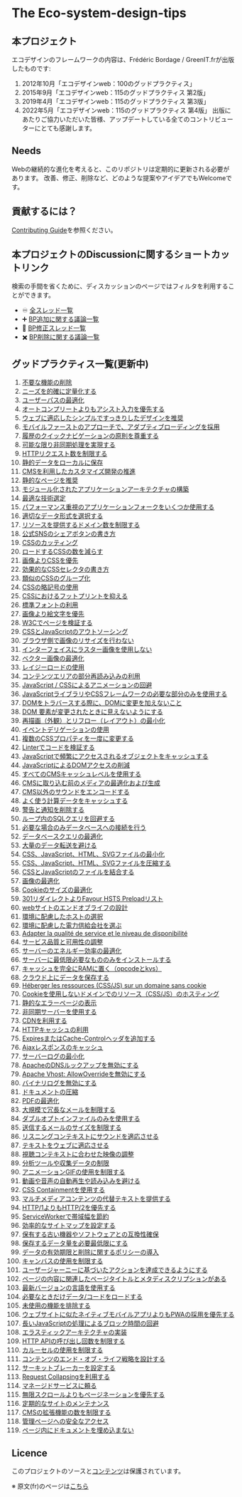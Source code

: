 # The Eco-system-design-tips


## 本プロジェクト

エコデザインのフレームワークの内容は、Frédéric Bordage / GreenIT.frが出版したものです:

1. 2012年10月「エコデザインweb：100のグッドプラクティス」
2. 2015年9月「エコデザインweb：115のグッドプラクティス 第2版」
3. 2019年4月「エコデザインweb：115のグッドプラクティス 第3版」
4. 2022年5月「エコデザインweb：115のグッドプラクティス 第4版」
出版にあたりご協力いただいた皆様、アップデートしている全てのコントリビューターにとても感謝します。


## Needs

Webの継続的な進化を考えると、このリポジトリは定期的に更新される必要があります。
改善、修正、削除など、どのような提案やアイデアでもWelcomeです。

## 貢献するには？

[Contributing Guide](CONTRIBUTING.md)を参照ください。

## 本プロジェクトのDiscussionに関するショートカットリンク

検索の手間を省くために、ディスカッションのページではフィルタを利用することができます。
  - :infinity: [全スレッド一覧](https://github.com/cnumr/best-practices/discussions)
  - :heavy_plus_sign: [BP追加に関する議論一覧](https://github.com/cnumr/best-practices/discussions?discussions_q=label%3Aajout)
  - :memo: [BP修正スレッド一覧](https://github.com/cnumr/best-practices/discussions?discussions_q=label%3Amodification)
  - :heavy_multiplication_x: [BP削除に関する議論一覧](https://github.com/cnumr/best-practices/discussions?discussions_q=label%3Asuppression)

## グッドプラクティス一覧(更新中)

1. [不要な機能の削除](/chapters/ja/BP_001_ja.md)
2. [ニーズを的確に定量化する](/chapters/ja/BP_002_ja.md)
3. [ユーザーパスの最適化](/chapters/ja/BP_003_ja.md)
4. [オートコンプリートよりもアシスト入力を優先する](/chapters/ja/BP_004_ja.md)
5. [ウェブに適応したシンプルですっきりしたデザインを推奨](/chapters/ja/BP_005_ja.md)
6. [モバイルファーストのアプローチで、アダプティブローディングを採用](/chapters/ja/BP_006_ja.md)
7. [履歴のクイックナビゲーションの原則を尊重する](/chapters/ja/BP_007_ja.md)
8. [可能な限り非同期処理を実現する](/chapters/ja/BP_008_ja.md)
9. [HTTPリクエスト数を制限する](/chapters/ja/BP_009_ja.md)
10. [静的データをローカルに保存](/chapters/ja/BP_010_ja.md)
11. [CMSを利用したカスタマイズ開発の推進](/chapters/ja/BP_011_ja.md)
13. [静的なページを推奨](/chapters/ja/BP_013_ja.md)
14. [モジュール化されたアプリケーションアーキテクチャの構築](/chapters/ja/BP_014_ja.md)
15. [最適な技術選定](/chapters/ja/BP_015_ja.md)
16. [パフォーマンス重視のアプリケーションフォークをいくつか使用する](/chapters/ja/BP_016_ja.md)
17. [適切なデータ形式を選択する](/chapters/ja/BP_017_ja.md)
18. [リソースを提供するドメイン数を制限する](/chapters/ja/BP_018_ja.md)
19. [公式SNSのシェアボタンの書き方](/chapters/ja/BP_019_ja.md)
21. [CSSのカッティング](/chapters/ja/BP_021_ja.md)
22. [ロードするCSSの数を減らす](/chapters/ja/BP_022_ja.md)
23. [画像よりCSSを優先](/chapters/ja/BP_023_ja.md)
24. [効果的なCSSセレクタの書き方](/chapters/ja/BP_024_ja.md)
25. [類似のCSSのグループ化](/chapters/ja/BP_025_ja.md)
26. [CSSの略記号の使用](/chapters/ja/BP_026_ja.md)
27. [CSSにおけるフットプリントを抑える](/chapters/ja/BP_027_ja.md)
29. [標準フォントの利用](/chapters/ja/BP_029_ja.md)
30. [画像より絵文字を優先](/chapters/ja/BP_030_ja.md)
31. [W3Cでページを検証する](/chapters/ja/BP_031_ja.md)
32. [CSSとJavaScriptのアウトソーシング](/chapters/ja/BP_032_ja.md)
34. [ブラウザ側で画像のリサイズを行わない](/chapters/ja/BP_034_ja.md)
35. [インターフェイスにラスター画像を使用しない](/chapters/ja/BP_035_ja.md)
36. [ベクター画像の最適化](/chapters/ja/BP_036_ja.md)
37. [レイジーロードの使用](/chapters/ja/BP_037_ja.md)
38. [コンテンツエリアの部分再読み込みの利用](/chapters/ja/BP_038_ja.md)
39. [JavaScript / CSSによるアニメーションの回避](/chapters/ja/BP_039_ja.md)
40. [JavaScriptライブラリやCSSフレームワークの必要な部分のみを使用する](/chapters/ja/BP_040_ja.md)
41. [DOMをトラバースする際に、DOMに変更を加えないこと](/chapters/ja/BP_041_ja.md)
42. [DOM 要素が変更されたときに見えないようにする](/chapters/ja/BP_042_ja.md)
43. [再描画（外観）とリフロー（レイアウト）の最小化](/chapters/ja/BP_043_ja.md)
44. [イベントデリゲーションの使用](/chapters/ja/BP_044_ja.md)
45. [複数のCSSプロパティを一度に変更する](/chapters/ja/BP_045_ja.md)
46. [Linterでコードを検証する](/chapters/ja/BP_046_ja.md)
49. [JavaScriptで頻繁にアクセスされるオブジェクトをキャッシュする](/chapters/ja/BP_049_ja.md)
54. [JavaScriptによるDOMアクセスの削減](/chapters/ja/BP_054_ja.md)
57. [すべてのCMSキャッシュレベルを使用する](/chapters/ja/BP_057_ja.md)
58. [CMSに取り込む前のメディアの最適化および生成](/chapters/ja/BP_058_ja.md)
60. [CMS以外のサウンドをエンコードする](/chapters/ja/BP_060_ja.md)
64. [よく使う計算データをキャッシュする](/chapters/ja/BP_064_ja.md)
70. [警告と通知を削除する](/chapters/ja/BP_070_ja.md)
72. [ループ内のSQLクエリを回避する](/chapters/ja/BP_072_ja.md)
73. [必要な場合のみデータベースへの接続を行う](/chapters/ja/BP_073_ja.md)
75. [データベースクエリの最適化](/chapters/ja/BP_075_ja.md)
76. [大量のデータ転送を避ける](/chapters/ja/BP_076_ja.md)
77. [CSS、JavaScript、HTML、SVGファイルの最小化](/chapters/ja/BP_077_ja.md)
78. [CSS、JavaScript、HTML、SVGファイルを圧縮する](/chapters/ja/BP_078_ja.md)
79. [CSSとJavaScriptのファイルを結合する](/chapters/ja/BP_079_ja.md)
80. [画像の最適化](/chapters/ja/BP_080_ja.md)
82. [Cookieのサイズの最適化](/chapters/ja/BP_082_ja.md)
84. [301リダイレクトよりFavour HSTS Preloadリスト](/chapters/ja/BP_084_ja.md)
85. [webサイトのエンドオブライフの設計](/chapters/ja/BP_085_ja.md)
86. [環境に配慮したホストの選択](/chapters/ja/BP_086_ja.md)
87. [環境に配慮した電力供給会社を選ぶ](/chapters/ja/BP_087_ja.md)
88. [Adapter la qualité de service et le niveau de disponibilité](/chapters/ja/BP_088_ja.md)
89. [サービス品質と可用性の調整](/chapters/ja/BP_089_ja.md)
90. [サーバーのエネルギー効率の最適化](/chapters/ja/BP_090_ja.md)
91. [サーバーに最低限必要なもののみをインストールする](/chapters/ja/BP_091_ja.md)
92. [キャッシュを完全にRAMに置く（opcodeとkvs）](/chapters/ja/BP_092_ja.md)
93. [クラウド上にデータを保存する](/chapters/ja/BP_093_ja.md)
94. [Héberger les ressources (CSS/JS) sur un domaine sans cookie](/chapters/ja/BP_094_ja.md)
95. [Cookieを使用しないドメインでのリソース（CSS/JS）のホスティング](/chapters/ja/BP_095_ja.md)
96. [静的なエラーページの表示](/chapters/ja/BP_096_ja.md)
97. [非同期サーバーを使用する](/chapters/ja/BP_097_ja.md)
98. [CDNを利用する](/chapters/ja/BP_098_ja.md)
99. [HTTPキャッシュの利用](/chapters/ja/BP_099_ja.md)
101. [ExpiresまたはCache-Controlヘッダを追加する](/chapters/ja/BP_101_ja.md)
102. [Ajaxレスポンスのキャッシュ](/chapters/ja/BP_102_ja.md)
103. [サーバーログの最小化](/chapters/ja/BP_103_ja.md)
104. [ApacheのDNSルックアップを無効にする](/chapters/ja/BP_104_ja.md)
105. [Apache Vhost: AllowOverrideを無効にする](/chapters/ja/BP_105_ja.md)
106. [バイナリログを無効にする](/chapters/ja/BP_106_ja.md)
107. [ドキュメントの圧縮](/chapters/ja/BP_107_ja.md)
108. [PDFの最適化](/chapters/ja/BP_108_ja.md)
109. [大規模で冗長なメールを制限する](/chapters/ja/BP_109_ja.md)
110. [ダブルオプトインファイルのみを使用する](/chapters/ja/BP_110_ja.md)
111. [送信するメールのサイズを制限する](/chapters/ja/BP_111_ja.md)
112. [リスニングコンテキストにサウンドを適応させる](/chapters/ja/BP_112_ja.md)
113. [テキストをウェブに適応させる](/chapters/ja/BP_113_ja.md)
114. [視聴コンテキストに合わせた映像の調整](/chapters/ja/BP_114_ja.md)
4001. [分析ツールや収集データの制限](/chapters/ja/BP_4001_ja.md)
4002. [アニメーションGIFの使用を制限する](/chapters/ja/BP_4002_ja.md)
4003. [動画や音声の自動再生や読み込みを避ける](/chapters/ja/BP_4003_ja.md)
4004. [CSS Containmentを使用する](/chapters/ja/BP_4004_ja.md)
4005. [マルチメディアコンテンツの代替テキストを提供する](/chapters/ja/BP_4005_ja.md)
4006. [HTTP/1よりもHTTP/2を優先する](/chapters/ja/BP_4006_ja.md)
4007. [ServiceWorkerで帯域幅を節約](/chapters/ja/BP_4007_ja.md)
4008. [効率的なサイトマップを設定する](/chapters/ja/BP_4008_ja.md)
4009. [保有する古い機器やソフトウェアとの互換性確保](/chapters/ja/BP_4009_ja.md)
4011. [保存するデータ量を必要最低限にする](/chapters/ja/BP_4011_ja.md)
4012. [データの有効期限と削除に関するポリシーの導入](/chapters/ja/BP_4012_ja.md)
4013. [キャンバスの使用を制限する](/chapters/ja/BP_4013_ja.md)
4014. [ユーザージャーニーに基づいたアクションを達成できるようにする](/chapters/ja/BP_4014_ja.md)
4015. [ページの内容に関連したページタイトルとメタディスクリプションがある](/chapters/ja/BP_4015_ja.md)
4016. [最新バージョンの言語を使用する](/chapters/ja/BP_4016_ja.md)
4017. [必要なときだけデータ/コードをロードする](/chapters/ja/BP_4017_ja.md)
4018. [未使用の機能を排除する](/chapters/ja/BP_4018_ja.md)
4019. [ウェブサイトに似たネイティブモバイルアプリよりもPWAの採用を優先する](/chapters/ja/BP_4019_ja.md)
4020. [長いJavaScriptの処理によるブロック時間の回避](/chapters/ja/BP_4020_ja.md)
4021. [エラスティックアーキテクチャの実装](/chapters/ja/BP_4021_ja.md)
4022. [HTTP APIの呼び出し回数を制限する](/chapters/ja/BP_4022_ja.md)
4030. [カルーセルの使用を制限する](/chapters/ja/BP_4030_ja.md)
4031. [コンテンツのエンド・オブ・ライフ戦略を設計する](/chapters/ja/BP_4031_ja.md)
4032. [サーキットブレーカーを設定する](/chapters/ja/BP_4032_ja.md)
4033. [Request Collapsingを利用する](/chapters/ja/BP_4033_ja.md)
4034. [マネージドサービスに頼る](/chapters/ja/BP_4034_ja.md)
4035. [無限スクロールよりもページネーションを優先する](/chapters/ja/BP_4035_ja.md)
4036. [定期的なサイトのメンテナンス](/chapters/ja/BP_4036_ja.md)
4037. [CMSの拡張機能の数を制限する](/chapters/ja/BP_4037_ja.md)
4038. [管理ページへの安全なアクセス](/chapters/ja/BP_4038_ja.md)
4039. [ページ内にドキュメントを埋め込まない](/chapters/ja/BP_4039_ja.md)

## Licence

このプロジェクトのソースと[コンテンツ](LICENCE.md)は保護されています。

※ 原文(fr)のページは[こちら](README-fr.md)